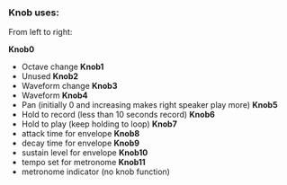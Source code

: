 ### Knob uses:

From left to right:

**Knob0**
- Octave change
**Knob1**
- Unused
**Knob2**
- Waveform change
**Knob3**
- Waveform
**Knob4**
- Pan (initially 0 and increasing makes right speaker play more)
**Knob5**
- Hold to record (less than 10 seconds record)
**Knob6**
- Hold to play (keep holding to loop)
**Knob7**
- attack time for envelope
**Knob8**
- decay time for envelope
**Knob9**
- sustain level for envelope
**Knob10**
- tempo set for metronome
**Knob11**
- metronome indicator (no knob function)
